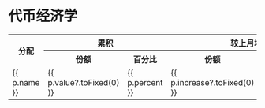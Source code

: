 # 代币经济学

<script setup>
import { allocation } from './data/token.ts'
import { ref, toRaw } from 'vue';
import { useData } from 'vitepress'
import { Pie } from 'vue-chartjs'
import { Chart as ChartJS, ArcElement, Tooltip, Legend } from 'chart.js'

import {
//   Chart as ChartJS,
  Title,
//   Tooltip,
//   Legend,
  BarElement,
  CategoryScale,
  LinearScale
} from 'chart.js'
import { Bar } from 'vue-chartjs'

ChartJS.register(CategoryScale, LinearScale, BarElement, Title, Tooltip, Legend)

const CHART_COLORS = {
  red: 'rgb(255, 99, 132)',
  orange: 'rgb(255, 159, 64)',
  yellow: 'rgb(255, 205, 86)',
  green: 'rgb(75, 192, 192)',
  blue: 'rgb(54, 162, 235)',
  purple: 'rgb(153, 102, 255)',
  grey: 'rgb(201, 203, 207)'
};
ChartJS.register(ArcElement, Tooltip, Legend)

const { site, frontmatter } = useData();
const allo =allocation;
const curallo= ref(allo);
// const total= ref(data.data.total);

const day =ref(0);

const totalYear=20;
const barData = {
  labels: [... Array(totalYear*12).keys()],
  datasets: allo.map((_,i)=>({
      label: _.name,
      backgroundColor: Object.values(CHART_COLORS)[i],
      data:[... Array(totalYear*12).keys()].map(m=>_.getValue(m*30)) 
  })) 
}

// console.log(allo.map(_=>_.getValue(0)))
const piedata = ref({
                labels: [],
                datasets: [ ]
            })

const options = {
  responsive: false,
  maintainAspectRatio: true,
  aspectRatio: 1,
};

const barOptions = {
  responsive: true,
  maintainAspectRatio: true,
  aspectRatio: 2,
  events:['mousemove'],
    scales: {
      x: {
        stacked: true,
      },
      y: {
        stacked: true
      }
    }
}

const plugins= [{
    id: 'myEventCatcher',
    beforeEvent(chart, args, pluginOptions) {
      const event = args.event;
      if (event.type === 'mousemove') {
        // process the event
        // console.log("mousemove", chart, args, pluginOptions)
        // const canvasPosition = Chart.helpers.getRelativePosition(event, chart);
        const canvasPosition= args.event;

        // Substitute the appropriate scale IDs
        const dataX = chart.scales.x.getValueForPixel(canvasPosition.x);
        if (dataX>0 && dataX<=totalYear*12)
        {
            const all = allo.map(_=>_.getValue(dataX*30));
            const prevall = allo.map(_=>_.getValue(dataX*30) -_.getValue((dataX-1)*30));
            const total = all.reduce((pv,cv)=>pv +cv,0);
            const prevtotal = prevall.reduce((pv,cv)=>pv +cv,0);
            // console.log(all, total)

            curallo.value = allo.map((_,i)=>({
                name:_.name,
                note:_.note,
                increase:prevall[i], 
                increasePercent:(prevall[i]*100/prevtotal).toFixed(2)+" %",
                value:all[i], 
                percent:(all[i]*100/total).toFixed(2)+" %"}));
                // percent:i.toFixed(2)+" %"}));

// console.log(all)
            piedata.value = {
                labels: allo.map(_=>_.name),
                datasets: [
                    {
                        backgroundColor: Object.values(CHART_COLORS),
                        data: all,
                    }
                ]
            }
        }

        // const dataY = chart.scales.y.getValueForPixel(canvasPosition.y);
        // console.log(dataX,dataY, canvasPosition)
      }
    }
  }]
</script>

  <Bar :data="barData" :options="barOptions" :plugins="plugins" />

<table>
<tr>
<th rowspan="2">分配</th>
<th colspan="2">累积</th>
<th colspan="2">较上月增幅</th>
<th rowspan="2">备注</th>
</tr>
<tr>
<th>份额</th>
<th>百分比</th>
<th>份额</th>
<th>百分比</th>
</tr>
<tr v-for="p of curallo">
  <td>
    {{ p.name }}
  </td>
  <td>
    {{ p.value?.toFixed(0) }}
  </td>
  <td>
    {{ p.percent }}
  </td>
  <td>
    {{ p.increase?.toFixed(0) }}
  </td>
  <td>
    {{ p.increasePercent }}
  </td>
  <td>
    {{ p.note }}
  </td>
</tr>
</table>



  <Pie :data="piedata" :options="options" />